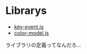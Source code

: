 # Librarys

- [key-event.js](./key-eventjs/README.md)
- [color-model.js](./color-modejs/README.md)



ライブラリの定義ってなんだろ...
